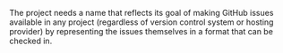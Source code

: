 The project needs a name that reflects its goal of making GitHub issues available in any project (regardless of version control system or hosting provider) by representing the issues themselves in a format that can be checked in.
